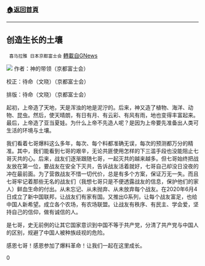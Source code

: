 ###  [:house:返回首頁](https://github.com/ourhimalayas/txt)
---

## 创造生长的土壤
` 喜马拉雅 日本京都富士会` [轉載自GNews](https://gnews.org/zh-hans/669657/)

![]()![](https://gnews-media-offload.s3.amazonaws.com/wp-content/uploads/2020/12/20095613/1-109.jpg)
作者：神的带领（京都富士会）

校正：待命（文晓）（京都富士会）

排版：待命（文晓）（京都富士会）

起初，上帝造了天地，天是浑浊的地是泥泞的。后来，神又造了植物、海洋、动物、昆虫。然后，使天晴朗，有日有月、有云彩、有风有雨，地也变得丰富起来。最后，上帝造了亚当夏娃。为什么上帝不先造人呢？是因为上帝要先准备出人类可生活的环境与土壤。

我们看着七哥爆料这么多年，每次、每个料都准确无误，每次的预测都万分的精准。其中，我们能看到七哥的艰辛，无论共匪使用怎样的下三滥手段也没能阻止七哥灭共的心。后来，战友们逐渐跟随七哥，一起灭共的越来越多。但七哥始终把战友放在第一位，要战友在安全下灭共，告诉战友活着就好，七哥自己却没日没夜的冲在最前面。为了营救战友不惜一切代价，总是有多个方案，保证万无一失。而且七哥牢记着那些无名的战友们（我想七哥只是不便透露战友的信息，保护他们的家人）鲜血生命的付出。从未忘记、从未抛弃、从未放弃每个战友。在2020年6月4日成立了新中国联邦，让战友们有家有国。又推出G系列，让每个战友富足，也给中国人新希望。成立各个农场，有农场联盟。让战友有秩序、有民主、学会爱，坚持自己的信仰，做有诚信的人。

是七哥，史无前例的让其它国家意识到中国不等于共产党，分清了共产党与中国人的区别，规避了中国人被种族歧视的危险。

感恩七哥！感恩参加了爆料革命！让我们一起在这里成长。

0
